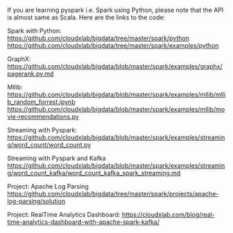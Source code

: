 If you are learning pyspark i.e. Spark using Python, please note that the API is almost same as Scala.
Here are the links to the code:

Spark with Python:
https://github.com/cloudxlab/bigdata/tree/master/spark/python
https://github.com/cloudxlab/bigdata/tree/master/spark/examples/python

GraphX:
https://github.com/cloudxlab/bigdata/blob/master/spark/examples/graphx/pagerank.py.md

Mllib:
https://github.com/cloudxlab/bigdata/blob/master/spark/examples/mllib/mllib_random_forrest.ipynb
https://github.com/cloudxlab/bigdata/blob/master/spark/examples/mllib/movie-recommendations.py

Streaming with Pyspark:
https://github.com/cloudxlab/bigdata/blob/master/spark/examples/streaming/word_count/word_count.py

Streaming with Pyspark and Kafka
https://github.com/cloudxlab/bigdata/blob/master/spark/examples/streaming/word_count_kafka/word_count_kafka_spark_streaming.md

Project: Apache Log Parsing
https://github.com/cloudxlab/bigdata/tree/master/spark/projects/apache-log-parsing/solution


Project: RealTime Analytics Dashboard:
https://cloudxlab.com/blog/real-time-analytics-dashboard-with-apache-spark-kafka/

